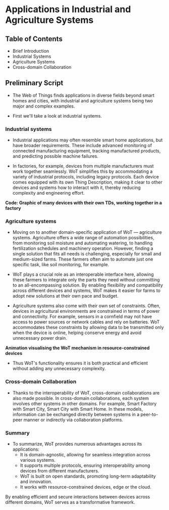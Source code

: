# Applications in Industrial and Agriculture Systems

## Table of Contents

- Brief Introduction
- Industrial Systems
- Agriculture Systems
- Cross-domain Collaboration

## Preliminary Script

- The Web of Things finds applications in diverse fields beyond smart homes and cities, with industrial and agriculture systems being two major and complex examples.

- First we'll take a look at industrial systems.

### Industrial systems

- Industrial applications may often resemble smart home applications, but have broader requirements. These include advanced monitoring of connected manufacturing equipment, tracking manufactured products, and predicting possible machine failures.

- In factories, for example, devices from multiple manufacturers must work together seamlessly. WoT simplifies this by accommodating a variety of industrial protocols, including legacy protocols. Each device comes equipped with its own Thing Description, making it clear to other devices and systems how to interact with it, thereby reducing complexity and engineering effort.

**Code: Graphic of many devices with their own TDs, working together in a factory**

### Agriculture systems

- Moving on to another domain-specific application of WoT — agriculture systems. Agriculture offers a wide range of automation possibilities, from monitoring soil moisture and automating watering, to handling fertilization schedules and machinery operation. However, finding a single solution that fits all needs is challenging, especially for small and medium-sized farms. These farmers often aim to automate just one specific task, like soil monitoring, for example.

- WoT plays a crucial role as an interoperable interface here, allowing these farmers to integrate only the parts they need without committing to an all-encompassing solution. By enabling flexibility and compatibility across different devices and systems, WoT makes it easier for farms to adopt new solutions at their own pace and budget.

- Agriculture systems also come with their own set of constraints. Often, devices in agricultural environments are constrained in terms of power and connectivity. For example, sensors in a cornfield may not have access to power sources or network cables and rely on batteries. WoT accommodates these constraints by allowing data to be transmitted only when the device is online, helping conserve energy and avoid unnecessary power drain.

**Animation visualising the WoT mechanism in resource-constrained devices**

- Thus WoT's functionality ensures it is both practical and efficient without adding any unnecessary complexity.

### Cross-domain Collaboration

- Thanks to the interoperability of WoT, cross-domain collaborations are also made possible. In cross-domain collaborations, each system involves other systems in other domains. For example, Smart Factory with Smart City, Smart City with Smart Home. In these models, information can be exchanged directly between systems in a peer-to-peer manner or indirectly via collaboration platforms.

### Summary

- To summarize, WoT provides numerous advantages across its applications:
    - It is domain-agnostic, allowing for seamless integration across various systems.
    - It supports multiple protocols, ensuring interoperability among devices from different manufacturers.
    - WoT is built on open standards, promoting long-term adaptability and innovation.
    - It works with resource-constrained devices, edge or the cloud.

By enabling efficient and secure interactions between devices across different domains, WoT serves as a transformative framework.
